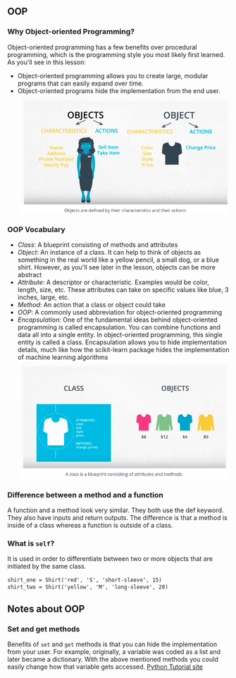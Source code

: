 ## OOP
### Why Object-oriented Programming?
Object-oriented programming has a few benefits over procedural programming, which is the programming style you most likely first learned. As you'll see in this lesson:
* Object-oriented programming allows you to create large, modular programs that can easily expand over time.
* Object-oriented programs hide the implementation from the end user.
![oop](screenshots/oop_1.png "object-oriented programming")
### OOP Vocabulary
* *Class*: A blueprint consisting of methods and attributes
* *Object*: An instance of a class. It can help to think of objects as something in the real world like a yellow pencil, a small dog, or a blue shirt. However, as you'll see later in the lesson, objects can be more abstract
* *Attribute*: A descriptor or characteristic. Examples would be color, length, size, etc. These attributes can take on specific values like blue, 3 inches, large, etc.
* *Method*: An action that a class or object could take
* *OOP*: A commonly used abbreviation for object-oriented programming
* *Encapsulation*: One of the fundamental ideas behind object-oriented programming is called encapsulation. You can combine functions and data all into a single entity. In object-oriented programming, this single entity is called a class. Encapsulation allows you to hide implementation details, much like how the scikit-learn package hides the implementation of machine learning algorithms 
![oop](screenshots/oop_2.png "oop 2")
### Difference between a method and a function
A function and a method look very similar. They both use the def keyword. They also have inputs and return outputs. The difference is that a method is inside of a class whereas a function is outside of a class.
### What is ```self```?
It is used in order to differentiate between two or more objects that are initiated by the same class.
```
shirt_one = Shirt('red', 'S', 'short-sleeve', 15)
shirt_two = Shirt('yellow', 'M', 'long-sleeve', 20)
```
## Notes about OOP
### Set and get methods
Benefits of ```set``` and ```get``` methods is that you can hide the implementation from your user. For example, originally, a variable was coded as a list and later became a dictionary. With the above mentioned methods you could easily change how that variable gets accessed.
[Python Tutorial site](https://python-course.eu/oop/properties-vs-getters-and-setters.php)
